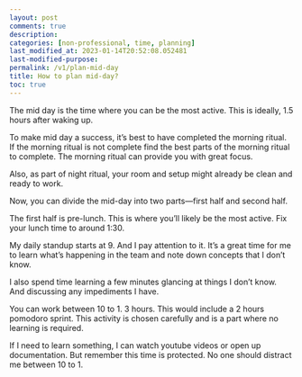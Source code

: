 ```yaml
---
layout: post
comments: true
description: 
categories: [non-professional, time, planning]
last_modified_at: 2023-01-14T20:52:08.052481
last-modified-purpose: 
permalink: /v1/plan-mid-day
title: How to plan mid-day?
toc: true
---
```


The mid day is the time where you can be the most active. This is ideally, 1.5 hours after waking up.

To make mid day a success, it’s best to have completed the morning ritual. If the morning ritual is not complete find the best parts of the morning ritual to complete. The morning ritual can provide you with great focus.

Also, as part of night ritual, your room and setup might already be clean and ready to work.

Now, you can divide the mid-day into two parts—first half and second half.

The first half is pre-lunch. This is where you’ll likely be the most active. Fix your lunch time to around 1:30.

My daily standup starts at 9. And I pay attention to it. It’s a great time for me to learn what’s happening in the team and note down concepts that I don’t know.

I also spend time learning a few minutes glancing at things I don’t know. And discussing any impediments I have.

You can work between 10 to 1. 3 hours. This would include a 2 hours pomodoro sprint. This activity is chosen carefully and is a part where no learning is required.

If I need to learn something, I can watch youtube videos or open up documentation. But remember this time is protected. No one should distract me between 10 to 1.
